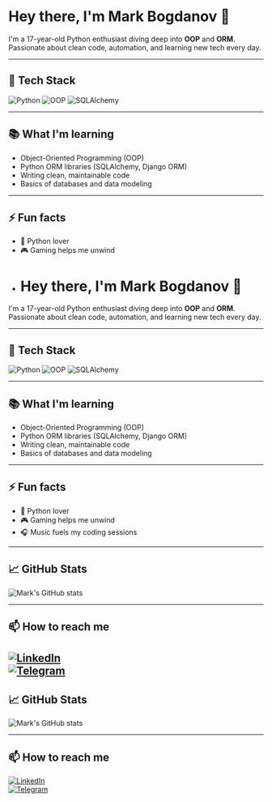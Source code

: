 # Hey there, I'm Mark Bogdanov 👋

I'm a 17-year-old Python enthusiast diving deep into **OOP** and **ORM**.  
Passionate about clean code, automation, and learning new tech every day.

---

## 🚀 Tech Stack

![Python](https://img.shields.io/badge/-Python-3776AB?style=flat&logo=python&logoColor=white)
![OOP](https://img.shields.io/badge/-OOP-00599C?style=flat&logo=visual-studio-code&logoColor=white)
![SQLAlchemy](https://img.shields.io/badge/-SQLAlchemy-2F4F4F?style=flat&logo=sqlalchemy&logoColor=white)

---

## 📚 What I'm learning

- Object-Oriented Programming (OOP)  
- Python ORM libraries (SQLAlchemy, Django ORM)  
- Writing clean, maintainable code  
- Basics of databases and data modeling

---

## ⚡ Fun facts

- 🐍 Python lover  
- 🎮 Gaming helps me unwind
- # Hey there, I'm Mark Bogdanov 👋

I'm a 17-year-old Python enthusiast diving deep into **OOP** and **ORM**.  
Passionate about clean code, automation, and learning new tech every day.

---

## 🚀 Tech Stack

![Python](https://img.shields.io/badge/-Python-3776AB?style=flat&logo=python&logoColor=white)
![OOP](https://img.shields.io/badge/-OOP-00599C?style=flat&logo=visual-studio-code&logoColor=white)
![SQLAlchemy](https://img.shields.io/badge/-SQLAlchemy-2F4F4F?style=flat&logo=sqlalchemy&logoColor=white)

---

## 📚 What I'm learning

- Object-Oriented Programming (OOP)  
- Python ORM libraries (SQLAlchemy, Django ORM)  
- Writing clean, maintainable code  
- Basics of databases and data modeling

---

## ⚡ Fun facts

- 🐍 Python lover  
- 🎮 Gaming helps me unwind  
- 🎧 Music fuels my coding sessions

---

## 📈 GitHub Stats

![Mark's GitHub stats](https://github-readme-stats.vercel.app/api?username=bogdanovmark&show_icons=true&theme=radical)

---

## 📫 How to reach me

[![LinkedIn](https://img.shields.io/badge/LinkedIn-0077B5?style=flat&logo=linkedin&logoColor=white)](https://linkedin.com/in/markbogdanov)  
[![Telegram](https://img.shields.io/badge/Telegram-0088CC?style=flat&logo=telegram&logoColor=white)](https://t.me/markbogdanov)
---

## 📈 GitHub Stats

![Mark's GitHub stats](https://github-readme-stats.vercel.app/api?username=bogdanovmark&show_icons=true&theme=radical)

---

## 📫 How to reach me

[![LinkedIn](https://img.shields.io/badge/LinkedIn-0077B5?style=flat&logo=linkedin&logoColor=white)](https://www.linkedin.com/in/mark-bogdanov-002951371/)  
[![Telegram](https://img.shields.io/badge/Telegram-0088CC?style=flat&logo=telegram&logoColor=white)](https://t.me/markeongolia) 
